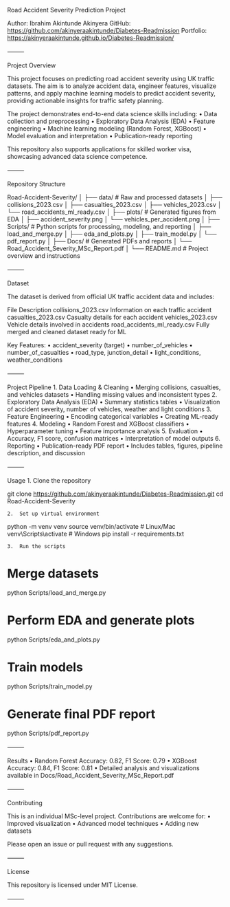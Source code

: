 Road Accident Severity Prediction Project

Author: Ibrahim Akintunde Akinyera
GitHub: https://github.com/akinyeraakintunde/Diabetes-Readmission
Portfolio: https://akinyeraakintunde.github.io/Diabetes-Readmission/

⸻

Project Overview

This project focuses on predicting road accident severity using UK traffic datasets. The aim is to analyze accident data, engineer features, visualize patterns, and apply machine learning models to predict accident severity, providing actionable insights for traffic safety planning.

The project demonstrates end-to-end data science skills including:
	•	Data collection and preprocessing
	•	Exploratory Data Analysis (EDA)
	•	Feature engineering
	•	Machine learning modeling (Random Forest, XGBoost)
	•	Model evaluation and interpretation
	•	Publication-ready reporting

This repository also supports applications for skilled worker visa, showcasing advanced data science competence.

⸻

Repository Structure

Road-Accident-Severity/
│
├── data/                  # Raw and processed datasets
│   ├── collisions_2023.csv
│   ├── casualties_2023.csv
│   ├── vehicles_2023.csv
│   └── road_accidents_ml_ready.csv
│
├── plots/                 # Generated figures from EDA
│   ├── accident_severity.png
│   └── vehicles_per_accident.png
│
├── Scripts/               # Python scripts for processing, modeling, and reporting
│   ├── load_and_merge.py
│   ├── eda_and_plots.py
│   ├── train_model.py
│   └── pdf_report.py
│
├── Docs/                  # Generated PDFs and reports
│   └── Road_Accident_Severity_MSc_Report.pdf
│
└── README.md              # Project overview and instructions


⸻

Dataset

The dataset is derived from official UK traffic accident data and includes:

File	Description
collisions_2023.csv	Information on each traffic accident
casualties_2023.csv	Casualty details for each accident
vehicles_2023.csv	Vehicle details involved in accidents
road_accidents_ml_ready.csv	Fully merged and cleaned dataset ready for ML

Key Features:
	•	accident_severity (target)
	•	number_of_vehicles
	•	number_of_casualties
	•	road_type, junction_detail
	•	light_conditions, weather_conditions

⸻

Project Pipeline
	1.	Data Loading & Cleaning
	•	Merging collisions, casualties, and vehicles datasets
	•	Handling missing values and inconsistent types
	2.	Exploratory Data Analysis (EDA)
	•	Summary statistics tables
	•	Visualization of accident severity, number of vehicles, weather and light conditions
	3.	Feature Engineering
	•	Encoding categorical variables
	•	Creating ML-ready features
	4.	Modeling
	•	Random Forest and XGBoost classifiers
	•	Hyperparameter tuning
	•	Feature importance analysis
	5.	Evaluation
	•	Accuracy, F1 score, confusion matrices
	•	Interpretation of model outputs
	6.	Reporting
	•	Publication-ready PDF report
	•	Includes tables, figures, pipeline description, and discussion

⸻

Usage
	1.	Clone the repository

git clone https://github.com/akinyeraakintunde/Diabetes-Readmission.git
cd Road-Accident-Severity

	2.	Set up virtual environment

python -m venv venv
source venv/bin/activate  # Linux/Mac
venv\Scripts\activate     # Windows
pip install -r requirements.txt

	3.	Run the scripts

# Merge datasets
python Scripts/load_and_merge.py

# Perform EDA and generate plots
python Scripts/eda_and_plots.py

# Train models
python Scripts/train_model.py

# Generate final PDF report
python Scripts/pdf_report.py


⸻

Results
	•	Random Forest Accuracy: 0.82, F1 Score: 0.79
	•	XGBoost Accuracy: 0.84, F1 Score: 0.81
	•	Detailed analysis and visualizations available in Docs/Road_Accident_Severity_MSc_Report.pdf

⸻

Contributing

This is an individual MSc-level project. Contributions are welcome for:
	•	Improved visualization
	•	Advanced model techniques
	•	Adding new datasets

Please open an issue or pull request with any suggestions.

⸻

License

This repository is licensed under MIT License.

⸻